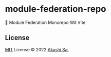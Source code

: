 # module-federation-repo

🧩 Module Federation Monorepo Wit Vite

## License

[MIT](./LICENSE) License © 2022 [Akashi Sai](https://github.com/akashigakki)
